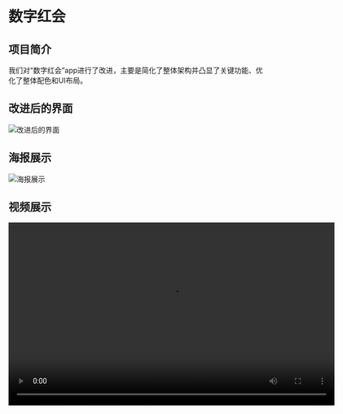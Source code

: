 # 数字红会

## 项目简介

我们对“数字红会”app进行了改进，主要是简化了整体架构并凸显了关键功能、优化了整体配色和UI布局。

## 改进后的界面

![改进后的界面](../assets/3_界面稿.png)

## 海报展示

![海报展示](../assets/海报（2）.png)

## 视频展示

<video width="640" height="360" controls>
  <source src="../assets/数字红会视频.mp4" type="video/mp4">
  您的浏览器不支持视频播放。
</video>
